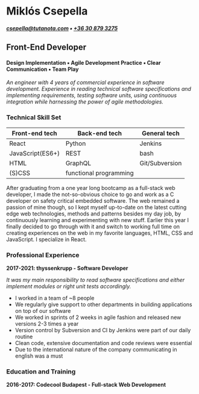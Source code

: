 # Miklós Csepella
##### <csepella@tutanota.com> ▪ [+36 30 879 3275](tel:+36308793275)
## Front-End Developer
#### Design Implementation ▪ Agile Development Practice ▪ Clear Communication ▪ Team Play
*An engineer with 4 years of commercial experience in software development. Experience in reading technical software specifications and implementing requirements, testing software units, using continuous integration while harnessing the power of agile methodologies.*
### Technical Skill Set
Front-end tech | Back-end tech | General tech
--- | --- | ---
React | Python | Jenkins
JavaScript(ES6+) | REST | bash
HTML | GraphQL | Git/Subversion
(S)CSS | functional programming

After graduating from a one year long bootcamp as a full-stack web developer, I made the not-so-obvious choice to go and work as a C developer on safety critical embedded software. The web remained a passion of mine though, so I kept myself up-to-date on the latest cutting edge web technologies, methods and patterns besides my day job, by continuously learning and  experimenting with new stuff.  Earlier this year I finally decided to go through with it and switch to working full time on creating experiences on the web in my favorite languages, HTML, CSS and JavaScript. I specialize in React.
### Professional Experience
**2017-2021: thyssenkrupp - Software Developer**

*It was my main responsibility to read software specifications and either implement modules or right unit tests accordingly.*
- I worked in a team of ~8  people
- We regularly give support to other departments in building applications on top of our software
- We worked in sprints of 2 weeks in agile fashion and released new versions 2-3 times a year
- Version control by Subversion and CI by Jenkins were part of our daily routine
- Clean code, extensive documentation and code reviews were essential
- Due to the international nature of the company communicating in english was a must
### Education and Training
**2016-2017: Codecool Budapest - Full-stack Web Development**
